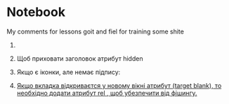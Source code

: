 # Notebook

My comments for lessons goit and fiel for training some shite

1.  <!-- #region -->
    <!-- endregion -->

2.  Щоб приховати заголовок атрибут hidden
    <a href="" hidden></a>

3.  Якщо є іконки, але немає підпису:
    <a href="" >

4.  Якщо вкладка відкриваєтся у новому вікні атрибут (target blank), то необхідно додати атрибут rel , щоб убезпечити від фішингу.
    <a href="" rel= noopener,noreferrer,nofollow></a>
